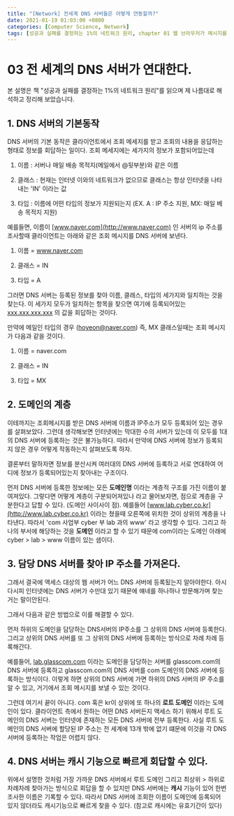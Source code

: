 ```yaml
---
title: "[Network] 전세계 DNS 서버들은 어떻게 연동할까?"
date: 2021-01-19 01:03:00 +0800
categories: [Computer Science, Network]
tags: [성공과 실패를 결정하는 1%의 네트워크 원리, chapter 01 웹 브라우저가 메시지를 만든다]
---
```




# 03 전 세계의 DNS 서버가 연대한다.

본 설명은 책 "성공과 실패를 결정하는 1%의 네트워크 원리"를 읽으며 제 나름대로 해석하고 정리해 보았습니다.

## 1. DNS 서버의 기본동작

DNS 서버의 기본 동작은 클라이언트에서 조회 메세지를 받고 조회의 내용을 응답하는 형태로 정보를 회답하는 일이다. 조회 메세지에는 세가지의 정보가 포함되어있는데

1) 이름 : 서버나 매일 배송 목적지(메일에서 @뒷부분)와 같은 이름

2) 클래스 : 현재는 인터넷 이와의 네트워크가 없으므로 클래스는 항상 인터넷을 나타내는 'IN' 이라는 값

3) 타입 : 이름에 어떤 타입의 정보가 지원되는지 (EX. A : IP 주소 지원, MX: 매일 베송 목적지 지원)

예를들면, 이름이 [www.naver.com](http://www.naver.com) 인 서버의 ip 주소를 조사할때 클라이언트는 아래와 같은 조회 메시지를 DNS 서버에 보낸다.

1) 이름 = www.naver.com

2) 클래스 = IN

3) 타입 = A

그러면 DNS 서버는 등록된 정보를 찾아 이름, 클래스, 타입의 세가지와 일치하는 것을 찾는다. 이 세가지 모두가 일치하는 항목을 찾으면 여기에 등록되어있는 [xxx.xxx.xxx.xxx](http://xxx.xxx.xxx.xxx) 의 값을 회답하는 것이다.

만약에 메일인 타입의 경우 (hoyeon@naver.com) 즉, MX 클래스일때는 조회 메시지가 다음과 같을 것이다.

1) 이름 = naver.com

2) 클래스 = IN

3) 타입 = MX 

## 2. 도메인의 계층

이테까지는 조회메시지를 받은 DNS 서버에 이름과 IP주소가 모두 등록되어 있는 경우를 살펴보았다. 그런데 생각해보면 인터넷에는 막대한 수의 서버가 있는데 이 모두를 1대의 DNS 서버에 등록하는 것은 불가능하다. 따라서 만약에 DNS 서버에 정보가 등록되지 않은 경우 어떻게 작동하는지 살펴보도록 하자.

결론부터 말하자면 정보를 분산시켜 여러대의 DNS 서버에 등록하고 서로 연대하여 어디에 정보가 등록되어있는지 찾아내는 구조이다. 

먼저 DNS 서버에 등록한 정보에는 모든 **도메인명** 이라는 계층적 구조를 가진 이름이 붙여져있다.  그렇다면 어떻게 계층이 구분되어져있나 라고 물어보자면, 점으로 계층을 구분한다고 답할 수 있다. (도메인 사이사이 점). 예를들어 [www.lab.cyber.co.kr](http://www.lab.cyber.co.kr) 이라는 쳤을때 오른쪽에 위치한 것이 상위의 계층을 나타낸다. 따라서 'com 사업부 cyber 부 lab 과의 www' 라고 생각할 수 있다. 그리고 하나의 부서에 해당하는 것을 **도메인** 이라고 할 수 있기 때문에 com이라는 도메인 아래에 cyber > lab > www 이름이 있는 샘이다.

## 3. 담당 DNS 서버를 찾아 IP 주소를 가져온다.

그래서 결국에 액세스 대상의 웹 서버가 어느 DNS 서버에 등록됬는지 알아야한다. 아시다시피 인터넷에는 DNS 서버가 수만대 있기 때문에 얘네를 하나하나 방문해가며 찾는거는 말이안된다. 

그래서 다음과 같은 방법으로 이를 해결할 수 있다.

먼저 하위의 도메인을 담당하는 DNS서버의 IP주소를 그 상위의 DNS 서버에 등록한다. 그리고 상위의 DNS 서버를 또 그 상위의 DNS 서버에 등록하는 방식으로 차례 차례 등록해간다. 

예를들어, [lab.glasscom.com](http://lab.glasscom.com) 이라는 도메인을 담당하는 서버를 glasscom.com의 DNS 서버에 등록하고 glasscom.com의 DNS 서버를 com 도메인의 DNS 서버에 등록하는 방식이다. 이렇게 하면 상위의 DNS 서버에 가면 하위의 DNS 서버의 IP 주소를 알 수 있고, 거기에서 조회 메시지를 보낼 수 있는 것이다.

그런데 여기서 끝이 아니다. com 혹은 kr이 상위에 또 하나의 **로트 도메인** 이라는 도메인이 있다. 클라이언트 측에서 원하는 어떤 DNS 서버든지 액세스 하기 위해서 루트 도메인의 DNS 서버는 인터넷에 존재하는 모든 DNS 서버에 전부 등록한다. 사실 루트 도메인의 DNS 서버에 할당된 IP 주소는 전 세계에 13개 밖에 없기 떄문에 이것을 각 DNS 서버에 등록하는 작업은 어렵지 않다. 

## 4. DNS 서버는 캐시 기능으로 빠르게 회답할 수 있다.

위에서 설명한 것처럼 가장 가까운 DNS 서버에서 루트 도메인 그리고 최상위 > 하위로 차례차례 찾아가는 방식으로 회답을 할 수 있지만 DNS 서버에는 **캐시** 기능이 있어 한번 조사한 이름은 기록할 수 있다. 따라서 DNS 서버에 조회한 이름이 도메인에 등록되어 있지 않더라도 캐시기능으로 빠르게 찾을 수 있다. (참고로 캐시에는 유효기간이 있다)
